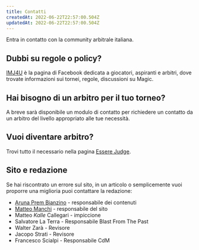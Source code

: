 ```yaml
---
title: Contatti
createdAt: 2022-06-22T22:57:00.504Z
updatedAt: 2022-06-22T22:57:00.504Z
---
```

Entra in contatto con la community arbitrale italiana.

## Dubbi su regole o policy?

[IMJ4U](https://www.facebook.com/Imj4You) è la pagina di Facebook dedicata a giocatori, aspiranti e arbitri, dove trovate informazioni sui tornei, regole, discussioni su Magic.

## Hai bisogno di un arbitro per il tuo torneo?

A breve sarà disponibile un modulo di contatto per richiedere un contatto da un arbitro del livello appropriato alle tue necessità.

## Vuoi diventare arbitro?

Trovi tutto il necessario nella pagina [Essere Judge](/essere-judge).

## Sito e redazione

Se hai riscontrato un errore sul sito, in un articolo o semplicemente vuoi proporre una miglioria puoi contattare la redazione:

* [Aruna Prem Bianzino](mailto:arunaprem.bianzino@gmail.com) - responsabile dei contenuti
* [Matteo Manchi](mailto:matteo.manchi@gmail.com) - responsabile del sito
* Matteo *Kalle* Callegari - impiccione
* Salvatore La Terra - Responsabile Blast From The Past
* Walter Zarà - Revisore
* Jacopo Strati - Revisore
* Francesco Scialpi - Responsabile CdM